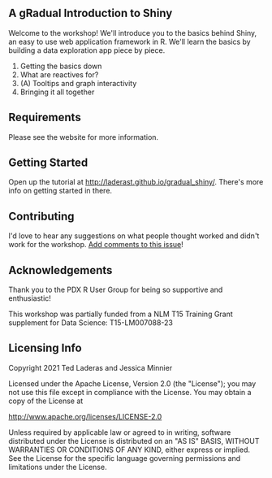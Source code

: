 ## A gRadual Introduction to Shiny

Welcome to the workshop! We'll introduce you to the basics behind Shiny, an easy to use web application framework in R. We'll learn the basics by building a data exploration app piece by piece.

01) Getting the basics down
02) What are reactives for?
03) (A) Tooltips and graph interactivity
04) Bringing it all together

## Requirements

Please see the website for more information.

## Getting Started

Open up the tutorial at http://laderast.github.io/gradual_shiny/. There's more info on getting started in there.

## Contributing

I'd love to hear any suggestions on what people thought worked and didn't work for the workshop. [Add comments to this issue](https://github.com/laderast/gradual_shiny/issues/1)!

## Acknowledgements

Thank you to the PDX R User Group for being so supportive and enthusiastic! 

This workshop was partially funded from a NLM T15 Training Grant supplement for Data Science: T15-LM007088-23

## Licensing Info

Copyright 2021 Ted Laderas and Jessica Minnier

Licensed under the Apache License, Version 2.0 (the "License");
you may not use this file except in compliance with the License.
You may obtain a copy of the License at

http://www.apache.org/licenses/LICENSE-2.0

Unless required by applicable law or agreed to in writing, software
distributed under the License is distributed on an "AS IS" BASIS,
WITHOUT WARRANTIES OR CONDITIONS OF ANY KIND, either express or implied.
See the License for the specific language governing permissions and
limitations under the License.

